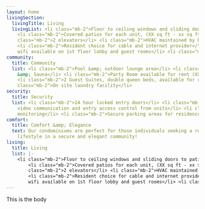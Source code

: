```yaml
---
layout: home
livingSection:
  livingTitle: Living
  livingList: <li class="mb-2">Floor to ceiling windows and sliding doors to patio</li>
    <li class="mb-2">Covered patios for each unit, (XX sq ft - xx sq ft)</li> <li
    class="mb-2">2 elevators</li> <li class="mb-2">HVAC maintained by building</li>
    <li class="mb-2">Resident choice for cable and internet provider</li> <li class="mb-2">Public
    wifi available on 1st floor lobby and guest rooms</li> <li class="mb-2">Pet-friendly</li>
community:
  title: Community
  list: <li class="mb-2">Pool &amp; outdoor lounge area</li> <li class="mb-2">Gym
    &amp; Sauna</li> <li class="mb-2">Party Room available for rent (XX sq ft)</li>
    <li class="mb-2">2 Guest Suites, double queen beds, available for rent</li> <li
    class="mb-2">On site laundry facility</li>
security:
  title: Security
  list: <li class="mb-2">24 hour locked entry doors</li> <li class="mb-2">Voice &amp;
    video communication and entry access control from units</li> <li class="mb-2">Video
    monitoring</li> <li class="mb-2">Secure parking areas for residence</li>
comfort:
  title: Comfort &amp; Elegance
  text: Our condominiums are perfect for those individuals seeking a relatively maintenance-free
    lifestyle in a secure and elegant community!
living:
  title: Living
  list: |-
    <li class="mb-2">Floor to ceiling windows and sliding doors to patios</li>
        <li class="mb-2">Covered patios for each unit, (XX sq ft - xx sq ft)</li> <li
        class="mb-2">2 elevators</li> <li class="mb-2">HVAC maintained by building</li>
        <li class="mb-2">Resident choice for cable and internet provider</li> <li class="mb-2">Public
        wifi available on 1st floor lobby and guest rooms</li> <li class="mb-2">Pet-friendly</li>
---
```

This is the body